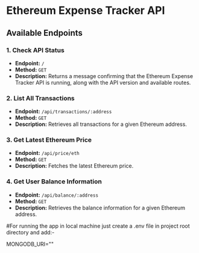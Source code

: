 # Ethereum Expense Tracker API

## Available Endpoints

### 1. Check API Status

- **Endpoint:** `/`
- **Method:** `GET`
- **Description:** Returns a message confirming that the Ethereum Expense Tracker API is running, along with the API version and available routes.

### 2. List All Transactions

- **Endpoint:** `/api/transactions/:address`
- **Method:** `GET`
- **Description:** Retrieves all transactions for a given Ethereum address.

### 3. Get Latest Ethereum Price

- **Endpoint:** `/api/price/eth`
- **Method:** `GET`
- **Description:** Fetches the latest Ethereum price.

### 4. Get User Balance Information

- **Endpoint:** `/api/balance/:address`
- **Method:** `GET`
- **Description:** Retrieves the balance information for a given Ethereum address.


#For running the app in local machine just create a .env file in project root directory and add:-

MONGODB_URI=""
